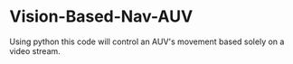 # Vision-Based-Nav-AUV
Using python this code will control an AUV's movement based solely on a video stream.
